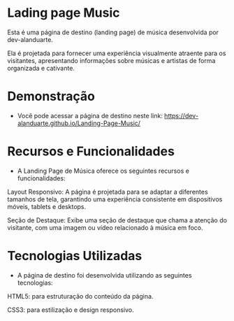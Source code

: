 # Lading page Music

Esta é uma página de destino (landing page) de música desenvolvida por dev-alanduarte. 

Ela é projetada para fornecer uma experiência visualmente atraente para os visitantes, apresentando informações sobre músicas e artistas de forma organizada e cativante.

# Demonstração
* Você pode acessar a página de destino neste link: https://dev-alanduarte.github.io/Landing-Page-Music/

# Recursos e Funcionalidades
* A Landing Page de Música oferece os seguintes recursos e funcionalidades:

Layout Responsivo: A página é projetada para se adaptar a diferentes tamanhos de tela, garantindo uma experiência consistente em dispositivos móveis, tablets e desktops.

Seção de Destaque: Exibe uma seção de destaque que chama a atenção do visitante, com uma imagem ou vídeo relacionado à música em foco.

# Tecnologias Utilizadas
* A página de destino foi desenvolvida utilizando as seguintes tecnologias:

HTML5: para estruturação do conteúdo da página.

CSS3: para estilização e design responsivo.
